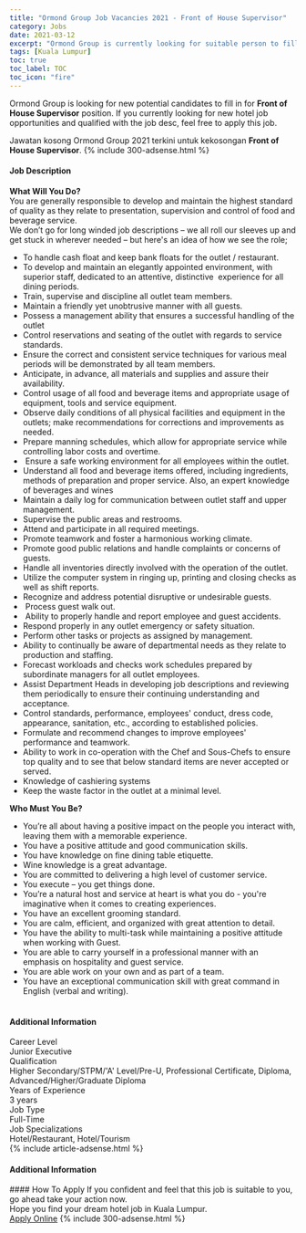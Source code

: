 ```yaml
---
title: "Ormond Group Job Vacancies 2021 - Front of House Supervisor" 
category: Jobs 
date: 2021-03-12 
excerpt: "Ormond Group is currently looking for suitable person to fill in the Front of House Supervisor which positioned at Kuala Lumpur" 
tags: [Kuala Lumpur] 
toc: true 
toc_label: TOC 
toc_icon: "fire" 
--- 
```


<p>Ormond Group is looking for new potential candidates to fill in for <b>Front of House Supervisor</b> position. If you currently looking for new hotel job opportunities and qualified with the job desc, feel free to apply this job.
</p>Jawatan kosong Ormond Group 2021 terkini untuk kekosongan <b>Front of House Supervisor</b>. 
{% include 300-adsense.html %} 
<div><div><div><div><div><h4>Job Description</h4></div><div><div><span><div><div><div><strong>What Will You Do?</strong><br>You are generally responsible to develop and maintain the highest standard of quality as they relate to presentation, supervision and control of food and beverage service.<br>We don&#8217;t go for long winded job descriptions &#8211; we all roll our sleeves up and get stuck in wherever needed &#8211; but here's an idea of how we see the role;</div><ul><li>To handle cash float and keep bank floats for the outlet / restaurant.</li><li>To develop and maintain an elegantly appointed environment, with superior staff, dedicated to an attentive, distinctive&#160; experience for all dining periods.</li><li>Train, supervise and discipline all outlet team members.</li><li>Maintain a friendly yet unobtrusive manner with all guests.</li><li>Possess a management ability that ensures a successful handling of the outlet</li><li>Control reservations and seating of the outlet with regards to service standards.</li><li>Ensure the correct and consistent service techniques for various meal periods will be demonstrated by all team members.</li><li>Anticipate, in advance, all materials and supplies and assure their availability.</li><li>Control usage of all food and beverage items and appropriate usage of equipment, tools and service equipment.</li><li>Observe daily conditions of all physical facilities and equipment in the outlets; make recommendations for corrections and improvements as needed.</li><li>Prepare manning schedules, which allow for appropriate service while controlling labor costs and overtime.</li><li>&#160;Ensure a safe working environment for all employees within the outlet.</li><li>Understand all food and beverage items offered, including ingredients, methods of preparation and proper service. Also, an expert knowledge of beverages and wines</li><li>Maintain a daily log for communication between outlet staff and upper management.</li><li>Supervise the public areas and restrooms.</li><li>Attend and participate in all required meetings.</li><li>Promote teamwork and foster a harmonious working climate.</li><li>Promote good public relations and handle complaints or concerns of guests.</li><li>Handle all inventories directly involved with the operation of the outlet.</li><li>Utilize the computer system in ringing up, printing and closing checks as well as shift reports.</li><li>Recognize and address potential disruptive or undesirable guests.</li><li>&#160;Process guest walk out.</li><li>&#160;Ability to properly handle and report employee and guest accidents.</li><li>Respond properly in any outlet emergency or safety situation.</li><li>Perform other tasks or projects as assigned by management.</li><li>Ability to continually be aware of departmental needs as they relate to production and staffing.</li><li>Forecast workloads and checks work schedules prepared by subordinate managers for all outlet employees.</li><li>Assist Department Heads in developing job descriptions and reviewing them periodically to ensure their continuing understanding and acceptance.</li><li>Control standards, performance, employees' conduct, dress code, appearance, sanitation, etc., according to established policies.</li><li>Formulate and recommend changes to improve employees' performance and teamwork.</li><li>Ability to work in co-operation with the Chef and Sous-Chefs to ensure top quality and to see that below standard items are never accepted or served.</li><li>Knowledge of cashiering systems</li><li>Keep the waste factor in the outlet at a minimal level.</li></ul><div><strong>Who Must You Be?</strong></div><ul><li>You&#8217;re all about having a positive impact on the people you interact with, leaving them with a memorable experience.</li><li>You have a positive attitude and good communication skills.</li><li>You have knowledge on fine dining table etiquette.</li><li>Wine knowledge is a great advantage.</li><li>You are committed to delivering a high level of customer service.</li><li>You execute &#8211; you get things done.</li><li>You&#8217;re a natural host and service at heart is what you do - you're imaginative when it comes to creating experiences.</li><li>You have an excellent grooming standard.</li><li>You are calm, efficient, and organized with great attention to detail.</li><li>You have the ability to multi-task while maintaining a positive attitude when working with Guest.</li><li>You are able to carry yourself in a professional manner with an emphasis on hospitality and guest service.</li><li>You are able work on your own and as part of a team.</li><li>You have an exceptional communication skill with great command in English (verbal and writing).<br>&#160;</li></ul></div></div></span></div></div></div></div><div><div><div><h4>Additional Information</h4></div><div><div><div><div><div><div><div><span>Career Level</span></div><div><span>Junior Executive</span></div></div></div></div><div><div><div><div><span>Qualification</span></div><div><span>Higher Secondary/STPM/'A' Level/Pre-U, Professional Certificate, Diploma, Advanced/Higher/Graduate Diploma</span></div></div></div></div><div><div><div><div><span>Years of Experience</span></div><div><span>3 years</span></div></div></div></div><div><div><div><div><span>Job Type</span></div><div><span>Full-Time</span></div></div></div></div><div><div><div><div><span>Job Specializations</span></div><div><span>Hotel/Restaurant, Hotel/Tourism</span></div></div></div></div></div></div></div></div></div></div></div> 
{% include article-adsense.html %} 
<div><h4>Additional Information</h4></div> 
#### How To Apply 
If you confident and feel that this job is suitable to you, go ahead take your action now. <br/> 
Hope you find your dream hotel job in Kuala Lumpur. <br/> 
<a href="https://www.jobstreet.com.my/en/job/front-of-house-supervisor-4500464?jobId=jobstreet-my-job-4500464" class="btn btn--info" target="_blank" rel="nofollow noopenner">Apply Online</a> 
{% include 300-adsense.html %} 